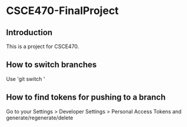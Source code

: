 # CSCE470-FinalProject

## Introduction

This is a project for CSCE470.

## How to switch branches

Use 'git switch <branch name>'

## How to find tokens for pushing to a branch
  
Go to your Settings > Developer Settings > Personal Access Tokens and generate/regenerate/delete
